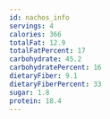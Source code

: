 ```yaml
---
id: nachos_info
servings: 4
calories: 366
totalFat: 12.9
totalFatPercent: 17
carbohydrate: 45.2
carbohydratePercent: 16
dietaryFiber: 9.1
dietaryFiberPercent: 33
sugar: 1.8
protein: 18.4
---
```

